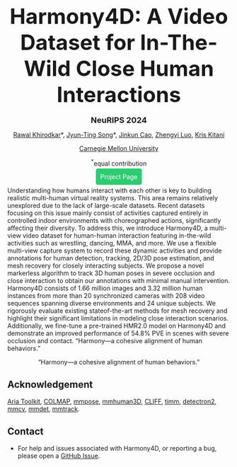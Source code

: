 <div align="center">

<h2><font size="10">Harmony4D: A Video Dataset for In-The-Wild Close Human Interactions</font></h2>

<b><font size="4">NeuRIPS 2024</font></b>

[Rawal Khirodkar](https://github.com/rawalkhirodkar)\*, [Jyun-Ting Song](https://jyuntins.github.io/)\*, [Jinkun Cao](https://www.jinkuncao.com/), [Zhengyi Luo](https://www.zhengyiluo.com/), [Kris Kitani](https://kriskitani.github.io/)
 
[Carnegie Mellon University](https://www.cmu.edu/)

<sup>*</sup>equal contribution

<p><a href="https://jyuntins.github.io/harmony4d" style="background-color:#2ecc71; color:white; padding:10px; text-decoration:none; border-radius:5px;">Project Page</a></p>

</div>


Understanding how humans interact with each other is key to building realistic
multi-human virtual reality systems. This area remains relatively unexplored
due to the lack of large-scale datasets. Recent datasets focusing on this issue
mainly consist of activities captured entirely in controlled indoor environments
with choreographed actions, significantly affecting their diversity. To address
this, we introduce Harmony4D, a multi-view video dataset for human-human
interaction featuring in-the-wild activities such as wrestling, dancing, MMA, and
more. We use a flexible multi-view capture system to record these dynamic
activities and provide annotations for human detection, tracking, 2D/3D pose
estimation, and mesh recovery for closely interacting subjects. We propose a
novel markerless algorithm to track 3D human poses in severe occlusion and
close interaction to obtain our annotations with minimal manual intervention.
Harmony4D consists of 1.66 million images and 3.32 million human instances
from more than 20 synchronized cameras with 208 video sequences spanning
diverse environments and 24 unique subjects. We rigorously evaluate existing stateof-the-art methods for mesh recovery and highlight their significant limitations
in modeling close interaction scenarios. Additionally, we fine-tune a pre-trained
HMR2.0 model on Harmony4D and demonstrate an improved performance of
54.8% PVE in scenes with severe occlusion and contact. 
“Harmony—a cohesive alignment of human behaviors.”

<div align="center">
“Harmony—a cohesive alignment of human behaviors.”
</div>

## Acknowledgement
[Aria Toolkit](https://github.com/facebookresearch/projectaria_tools), [COLMAP](https://github.com/colmap/colmap), [mmpose](https://github.com/open-mmlab/mmpose/tree/main), [mmhuman3D](https://github.com/open-mmlab/mmhuman3d), [CLIFF](https://github.com/haofanwang/CLIFF), [timm](https://github.com/rwightman/pytorch-image-models), [detectron2](https://github.com/facebookresearch/detectron2), [mmcv](https://github.com/open-mmlab/mmcv), [mmdet](https://github.com/open-mmlab/mmdetection), [mmtrack](https://github.com/open-mmlab/mmtracking).



## Contact
- For help and issues associated with Harmony4D, or reporting a bug, please open a [GitHub Issue](https://github.com/jyuntins/harmony4d).
